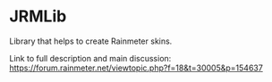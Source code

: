 # JRMLib
Library that helps to create Rainmeter skins.

Link to full description and main discussion: https://forum.rainmeter.net/viewtopic.php?f=18&t=30005&p=154637
